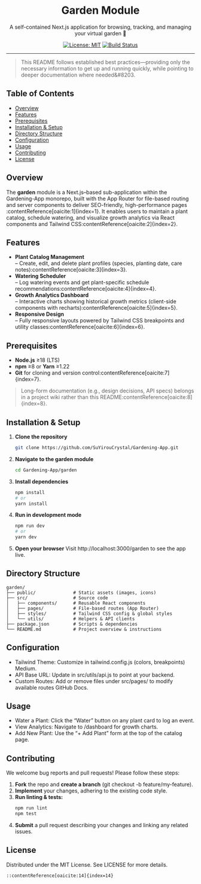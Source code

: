 <div align="center">
  <h1>Garden Module</h1>
  <p>A self-contained Next.js application for browsing, tracking, and managing your virtual garden 🌱</p>
  <p>
    <a href="https://github.com/SuYirouCrystal/Gardening-App/blob/main/garden/LICENSE"><img src="https://img.shields.io/badge/license-MIT-green" alt="License: MIT"></a>
    <a href="https://github.com/SuYirouCrystal/Gardening-App/actions"><img src="https://img.shields.io/github/actions/workflow/status/SuYirouCrystal/Gardening-App/ci.yml?branch=main" alt="Build Status"></a>
  </p>
</div>

---

>This README follows established best practices—providing only the necessary information to get up and running quickly, while pointing to deeper documentation where needed&#8203.

## Table of Contents  
- [Overview](#overview)  
- [Features](#features)  
- [Prerequisites](#prerequisites)  
- [Installation & Setup](#installation--setup)  
- [Directory Structure](#directory-structure)  
- [Configuration](#configuration)  
- [Usage](#usage)  
- [Contributing](#contributing)  
- [License](#license)  

## Overview  
The **garden** module is a Next.js–based sub-application within the Gardening-App monorepo, built with the App Router for file-based routing and server components to deliver SEO-friendly, high-performance pages&#8203;:contentReference[oaicite:1]{index=1}. It enables users to maintain a plant catalog, schedule watering, and visualize growth analytics via React components and Tailwind CSS&#8203;:contentReference[oaicite:2]{index=2}.

## Features  
- **Plant Catalog Management**  
  – Create, edit, and delete plant profiles (species, planting date, care notes)&#8203;:contentReference[oaicite:3]{index=3}.  
- **Watering Scheduler**  
  – Log watering events and get plant-specific schedule recommendations&#8203;:contentReference[oaicite:4]{index=4}.  
- **Growth Analytics Dashboard**  
  – Interactive charts showing historical growth metrics (client-side components with recharts)&#8203;:contentReference[oaicite:5]{index=5}.  
- **Responsive Design**  
  – Fully responsive layouts powered by Tailwind CSS breakpoints and utility classes&#8203;:contentReference[oaicite:6]{index=6}.

## Prerequisites  
- **Node.js** ≥18 (LTS)  
- **npm** ≥8 or **Yarn** ≥1.22  
- **Git** for cloning and version control&#8203;:contentReference[oaicite:7]{index=7}.  

> Long-form documentation (e.g., design decisions, API specs) belongs in a project wiki rather than this README&#8203;:contentReference[oaicite:8]{index=8}.

## Installation & Setup  
1. **Clone the repository**  
   ```bash
   git clone https://github.com/SuYirouCrystal/Gardening-App.git
   ```

2. **Navigate to the garden module**
   ```bash
   cd Gardening-App/garden
   ```

3. **Install dependencies**
   ```bash
   npm install
   # or
   yarn install
   ```

4. **Run in development mode**
   ```bash
   npm run dev
   # or
   yarn dev
   ```

5. **Open your browser**
   Visit http://localhost:3000/garden to see the app live.

## Directory Structure
```plaintext
garden/
├── public/              # Static assets (images, icons)
├── src/                 # Source code
│   ├── components/      # Reusable React components
│   ├── pages/           # File-based routes (App Router)
│   ├── styles/          # Tailwind CSS config & global styles
│   └── utils/           # Helpers & API clients
├── package.json         # Scripts & dependencies
└── README.md            # Project overview & instructions
```

## Configuration
* Tailwind Theme: Customize in tailwind.config.js (colors, breakpoints)​ Medium.
* API Base URL: Update in src/utils/api.js to point at your backend.
* Custom Routes: Add or remove files under src/pages/ to modify available routes​ GitHub Docs.

## Usage
* Water a Plant: Click the “Water” button on any plant card to log an event.
* View Analytics: Navigate to /dashboard for growth charts.
* Add New Plant: Use the “+ Add Plant” form at the top of the catalog page.

## Contributing
We welcome bug reports and pull requests! Please follow these steps:
1. **Fork** the repo and **create a branch** (git checkout -b feature/my-feature).
2. **Implement** your changes, adhering to the existing code style.
3. **Run linting & tests:**
   ```bash
   npm run lint
   npm test
   ```
4. **Submit** a pull request describing your changes and linking any related issues.

## License
Distributed under the MIT License. See LICENSE for more details​.
```makefile
::contentReference[oaicite:14]{index=14}
```
